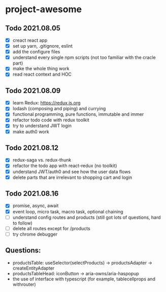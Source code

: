 # project-awesome

## Todo 2021.08.05
- [X] creact react app
- [X] set up yarn, .gitignore, eslint
- [X] add the configure files
- [X] understand every single npm scripts (not too familiar with the cracle part)
- [X] make the whole thing work
- [X] read react context and HOC

## Todo 2021.08.09
- [X] learn Redux: https://redux.js.org
- [X] lodash (composing and piping) and currying
- [X] functional programming, pure functions, immutable and immer
- [X] refactor todo code with redux toolkit
- [X] try to understand JWT login 
- [X] make auth0 work

## Todo 2021.08.12
- [X] redux-saga vs. redux-thunk
- [X] refactor the todo app with react-redux (no toolkit)
- [X] understand JWT/auth0 and see how the user data flows
- [X] delete parts that are irrelevant to shopping cart and login

## Todo 2021.08.16
- [X] promise, async, await
- [X] event loop,  micro task, macro task, optional chaining
- [ ] understand config routes and products (still got lots of questions, hard to follow)
- [ ] delete all routes except for /products
- [ ] try chrome debugger

## Questions:
- productsTable: useSelector(selectProducts) -> productsAdapter -> createEntityAdapter
- productsTableHead: iconButton -> aria-owns/aria-haspopup
- the use of interface with typescript (for example, tablecellprops and withrouter)
